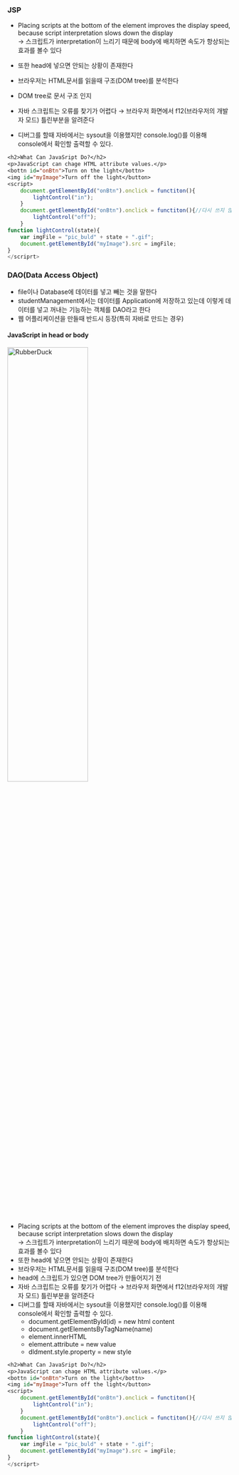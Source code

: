 ### JSP
* Placing scripts at the bottom of the <body> element improves the display speed, because script interpretation slows down the display  
→ 스크립트가 interpretation이 느리기 때문에 body에 배치하면 속도가 항상되는 효과를 볼수 있다
* 또한 head에 넣으면 안되는 상황이 존재한다
* 브라우저는 HTML문서를 읽을때 구조(DOM tree)를 분석한다
* DOM tree로 문서 구조 인지

* 자바 스크립트는 오류를 찾기가 어렵다 → 브라우저 화면에서 f12(브라우저의 개발자 모드) 틀린부분을 알려준다
* 디버그를 할때 자바에서는 sysout을 이용했지만 console.log()를 이용해 console에서 확인할 출력할 수 있다.
```jsp
<h2>What Can JavaSript Do?</h2>
<p>JavaScript can chage HTML attribute values.</p>
<bottn id="onBtn">Turn on the light</bottn>
<img id="myImage">Turn off the light</button>
<script>
	document.getElementById("onBtn").onclick = functiton(){
		lightControl("in");
	}
	document.getElementById("onBtn").onclick = functiton(){//다시 쓰지 않는 메서드 ()
		lightControl("off");
	}
function lightControl(state){
	var imgFile = "pic_buld" + state + ".gif";
	document.getElementById("myImage").src = imgFile;
}
</scriprt>
```
### DAO(Data Access Object)
* file이나 Database에 데이터를 넣고 빼는 것을 말한다
* studentManagement에서는 데이터를 Application에 저장하고 있는데 이렇게 데이터를 넣고 꺼내는 기능하는 객체를 DAO라고 한다
* 웹 어플리케이션을 만들때 반드시 등장(특히 자바로 만드는 경우)  
#### JavaScript in head or body
<img src="https://user-images.githubusercontent.com/102463200/182144614-2e4322ff-5c86-415d-b0af-405552bc5e6d.png" width="60%" height="50%" title="px(픽셀) 크기 설정" alt="RubberDuck"></img>
* Placing scripts at the bottom of the <body> element improves the display speed, because script interpretation slows down the display  
  → 스크립트가 interpretation이 느리기 때문에 body에 배치하면 속도가 항상되는 효과를 볼수 있다
* 또한 head에 넣으면 안되는 상황이 존재한다
* 브라우저는 HTML문서를 읽을때 구조(DOM tree)를 분석한다
* head에 스크립트가 있으면 DOM tree가 만들어지기 전
* 자바 스크립트는 오류를 찾기가 어렵다 → 브라우저 화면에서 f12(브라우저의 개발자 모드) 틀린부분을 알려준다
* 디버그를 할때 자바에서는 sysout을 이용했지만 console.log()를 이용해 console에서 확인할 출력할 수 있다.
  * document.getElementById(id) = new html content
  * document.getElementsByTagName(name)
  * element.innerHTML
  * element.attribute = new value
  * dldment.style.property = new style
```jsp
<h2>What Can JavaSript Do?</h2>
<p>JavaScript can chage HTML attribute values.</p>
<bottn id="onBtn">Turn on the light</bottn>
<img id="myImage">Turn off the light</button>
<script>
	document.getElementById("onBtn").onclick = functiton(){
		lightControl("in");
	}
	document.getElementById("onBtn").onclick = functiton(){//다시 쓰지 않는 메서드 ()
		lightControl("off");
	}
function lightControl(state){
	var imgFile = "pic_buld" + state + ".gif";
	document.getElementById("myImage").src = imgFile;
}
</scriprt>
```
